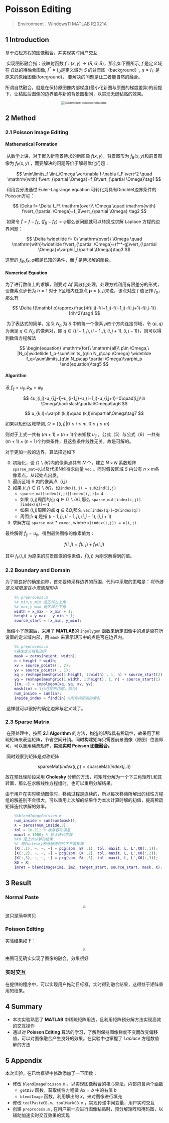 # Poisson Editing

> Environment：Windows11 MATLAB R2021A

## 1 Introduction

基于泊松方程的图像融合，并实现实时用户交互

​	实现图形融合指：设映射函数 $f:(x,y)\rightarrow(R,G,B)$，那么如下图所示, $f$ 是定义域在 $\Omega$处的待融合图像, $f^*=f_B$是定义域为 $S$ 的背景图（background）, $g=f_F$ 是原来的原始图像(foreground)， 要解决的问题是让二者能自然的融合。

​	所谓自然融合，就是在保持原图像内部梯度(最小化新图与原图的梯度差异)的前提下，让粘贴后图像的边界值与新的背景图相同，以实现无缝粘贴的效果。

<div align="center">
<img src="./img/Guided interpolation notations..png" alt="Guided interpolation notations." style="zoom:67%;" />
</div>

## 2 Method

### 2.1 Poisson Image Editing

#### Mathematical Formation

​	从数学上讲，对于嵌入新背景待求的新图像 $f(x,y)$，背景图形为 $f_B(x,y)$和前景图像为 $f_F(x,y)$ ，而要解决的问题等价于解最优化问题：

$$
\min\limits_f \iint_\Omega \vert\nabla f-\nabla f_F \vert^2 \quad \mathrm{with} f\vert_{\partial \Omega}=f_B\vert_{\partial \Omega}\tag1
$$

​	利用变分法通过 Euler-Lagrange equation 可转化为具有Dirichlet边界条件的Poisson方程：

$$
\Delta f= \Delta  f_F\ \mathrm{over}\ \Omega \quad \mathrm{with} f\vert_{\partial \Omega}=f_B\vert_{\partial \Omega}
\tag2
$$

​	如果令 $\widetilde f=f-f_F$, $(f_B-f_F)=\varphi$那么该问题就可以转换成求解 Laplace 方程的边界问题：

$$
\Delta \widetilde f= 0\ \mathrm{over}\ \Omega \quad
\mathrm{with}\widetilde f\vert_{\partial \Omega}=(f^*-g)\vert_{\partial \Omega}=\varphi|_{\partial \Omega}\tag3
$$

这里的 $f_B, f_F, \varphi$都是已知的条件，而 $\widetilde f$ 是待求解的函数。

#### Numerical Equation

为了进行数值上的求解，则要对 $\Delta f$ 离散化处理，处理方式利用有限差分的形式，设像素点步长为 $h=1$ 对于 $S$区域内任意点 $\mathbf p=(i,j)$来说，该点对应 $f$ 值记作 $f_p$，那么有

$$
\Delta f(\mathbf p)\approx\frac{4f(i,j)-f(i+1,j)-f(i-1,j)-f(i,j+1)-f(i,j-1)}{4h^2}\tag4
$$

​	为了表达式的简单，定义 $N_p$ 为 $S$ 中的每一个像素 $p$四个方向连接邻域，令 $\langle p,q\rangle$ 为满足 $q\in N_p$ 的像素对，即 $q\in\{(i+1,j),(i-1,j),(i,j+1),(i,j-1)\}$，则可以得到数值方程解法

$$
\begin{equation}
		\mathrm{for}\ \mathrm{all}\ p\in \Omega,\ |N_p|\widetilde f_p-\sum\limits_{q\in N_p\cap \Omega} \widetilde f_q=\sum\limits_{q\in N_p\cap \partial \Omega}\varphi_p
	\end{equation}\tag5
$$

#### Algorithm

设 $\widetilde f_{ij}=u_{ij},\varphi_p=\varphi_{ij}$

$$
4u_{i,j}-u_{i,j-1}-u_{i-1,j}-u_{i+1,j}-u_{i,j+1}=0\quad(i,j)\in \Omega\backslash\partial\Omega\tag6
$$

$$
u_{k,l}=\varphi(k,l)\quad (k,l)\in\partial\Omega\tag7
$$


如果以矩形区域举例, $\Omega=\{(i,j)|0\le i\le m,0\le j\le m\}$

则对于上式一共有 $(m+1)\times (n+1)$个未知数 $u_{ij}$ ，公式（5）与公式（6）一共有 $(m+1)\times (n+1)$个约束条件，且这些条件线性无关，故是可解的。

对于更加一般的边界，算法描述如下

0. 初始化，设 $\Omega\backslash\partial\Omega$内的像素点共有 $N$ 个，建立 $N\times N$ 系数矩阵`sparse_mat=0`,以及代求N维待求向量 `vec` 。同时假设区域 $S$ 内公有 $n\times m$各像素点，从起始点出发。
1. 遍历区域 S 内的像素点（i,j）
2. 如果 $(i,j)\in\Omega\backslash\partial\Omega$，设`index(i,j) = sub2ind(i,j)`
   - `sparse_mat[index(i,j)][index(i,j)]= 4`
   - 如果 $(i,j)$周围的点 $\mathbf q\in \Omega\backslash\partial\Omega$,那么 `sparse_mat[index(i,j)][index(q)]=-1`
   - 如果 $(i,j)$周围的点 $\mathbf q\in \partial\Omega$,那么 `vec[index(q)]=`$\varphi$`[index(q)]`
   - 周围点 $\mathbf q$ 是指 $(i-1,j),(i+1,j),(i,j-1),(i,j+1)$
3. 求解方程 `sparse_mat` * `x`=`vec`, where `x(index(i,j)) = u(i,j)`.

最终解得 $\widetilde f_{ij}=u_{ij}$，得到最终图像的像素值为：

$$
f(i,j)=\widetilde f(i,j)+f_F(i,j)
$$

其中 $f_F(i,j)$ 为原来的前景图像的像素值，$\widetilde f(i,j)$ 为刚求解得到的值。

### 2.2 Boundary and Domain

​	为了能良好的确定边界，首先要待采样边界的范围，代码中采取的策略是：*将所选定义域限定在小范围矩形中*

```matlab
    %% preprocess.m
    %x_min,y_min 是区域左上角
    %x_max,y_max 是区域右下角
    width = x_max - x_min + 1;
    height = y_max - y_min + 1;
    source_start = [x_min, y_min];
```

​	当缩小了范围后，采用了 **MATLAB**的 `inpolygon` 函数来确定图像中的点是否在所设置的定义域内部，用 `mask` 来表示矩形中的点是否在边界内。

```matlab
    %% preprocess.m
    %确定定义域和边界
    mask = zeros(height, width);
    n = height * width;
    xv = source_points(:, 2);
    yv = source_points(:, 1);
    xq = reshape(meshgrid(1:height, 1:width)', 1, n) + source_start(2) - 1;
    yq = reshape(meshgrid(1:width, 1:height), 1, n) + source_start(1) - 1;
    [in, ~] = inpolygon(xq, yq, xv, yv);
    mask(in) = 1;%在矩形内部，则为1
    num_inside = sum(in); 
    inside_index = find(in);%所有内部点的索引
```

​	这样就可以很好的确定边界与定义域了。

### 2.3 Sparse Matrix

​	在预处理中，按照 **2.1 Algorithm** 的方法，构造的矩阵具有稀疏性，故采用了稀疏矩阵来表达矩阵，节省空间开销。同时构建矩阵只需要前景图像（原图）位置即可，可以重用稀疏矩阵，**实现实时 Poisson 图像融合。**

​	同时观察到矩阵是对称矩阵

$$
\text{sparseMat}(index(i,j))=\text{sparseMat}(index(j,i))
$$

故在预处理阶段采用 **Cholesky** 分解的方法，将矩阵分解为一个下三角矩阵L和其转置，那么在求解线性方程组时，也可以重用分解结果。

​	由于用户在实时移动图像时，移动过程是连续的，所以每次移动所解出的线性方程组的解差别不会很大，可以重用上次解的结果作为本次计算时解的初值，提高稀疏矩阵迭代求解的效率。

```matlab
    %%blendImagePoisson.m
    num_inside = sum(sum(mask));
    X = zeros(num_inside,3);
    tol = 1e-11; % 收敛容许误差
    maxit = 1000; % 最大迭代次数
    %X0 是上次求解的结果
    %L 是Cholesky预分解得到的下三角矩阵
    [X(:,1), ~, ~, ~] = pcg(spm, B(:,1), tol, maxit, L, L',X0(:,1));
    [X(:,2), ~, ~, ~] = pcg(spm, B(:,2), tol, maxit, L, L',X0(:,2));
    [X(:,3), ~, ~, ~] = pcg(spm, B(:,3), tol, maxit, L, L',X0(:,3));
    X0 = X;
    imret = blendImage(im1, im2, target_start, source_start, mask, X);
```

## 3 Result

### Normal Paste

<div align="center">
<img src="./img/normal.png" style="zoom:50%;" />
</div>

这只是简单拷贝

### Poisson Editing

实验结果如下：

<div align="center">
<img src="./img/result.png" style="zoom: 50%;" />
</div>

由图可见确实实现了图像的融合，效果很好

### 实时交互

在提供的程序中，可以实现用户拖动目标框，实时得到融合结果，这得益于矩阵重用的结果。

## 4 Summary

- 本次实验熟悉了 **MATLAB** 中稀疏矩阵用法，且利用矩阵预分解方法实现高效的交互操作
- 通过对 **Poisson Editing** 算法的学习，了解到保持图像梯度不变而改变偏移值，可以对图像融合产生良好的效果。在实验中也掌握了 $Laplace$ 方程数值解的方法

## 5 Appendix

本次实验，在已给框架中修改添加了一下函数：

- 修改 `blendImagePoisson.m` ，以实现图像融合的核心算法，内部包含两个函数
  - `getDiv` 函数，获取线性方程做 $Ax=b$ 中的右值 $b$
  - `blendImage` 函数，利用解出的 $x$，来对图像进行填充
- 修改 `toolPasteCB.m`、`toolMarkCB.m` ，实现传递中间变量，用户实时交互
- 创建 `preprocess.m` , 在用户第一次进行图像粘贴时，预分解矩阵和掩码图，以辅助加速实时交互效果的实现
